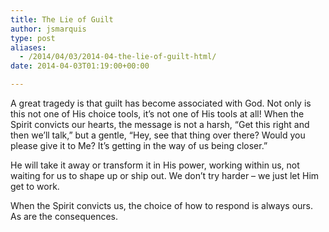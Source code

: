 ```yaml
---
title: The Lie of Guilt
author: jsmarquis
type: post
aliases:
  - /2014/04/03/2014-04-the-lie-of-guilt-html/
date: 2014-04-03T01:19:00+00:00

---
```

A great tragedy is that guilt has become associated with God. Not only is this not one of His choice tools, it&#8217;s not one of His tools at all! When the Spirit convicts our hearts, the message is not a harsh, &#8220;Get this right and then we&#8217;ll talk,&#8221; but a gentle, &#8220;Hey, see that thing over there? Would you please give it to Me? It&#8217;s getting in the way of us being closer.&#8221;

He will take it away or transform it in His power, working within us, not waiting for us to shape up or ship out. We don&#8217;t try harder &#8211; we just let Him get to work.

When the Spirit convicts us, the choice of how to respond is always ours. As are the consequences.